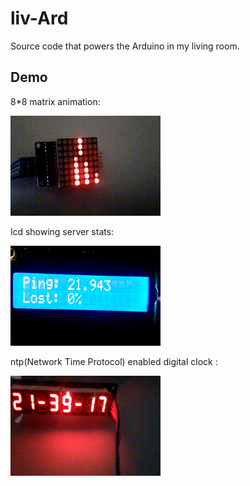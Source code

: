 # liv-Ard
Source code that powers the Arduino in my living room.

## Demo


8*8 matrix animation:

![8*8 matrix](https://github.com/icve/liv-Ard/raw/master/docs/gifs/8_8matrix.gif "\\*-*/")

lcd showing server stats:

![lcd](https://github.com/icve/liv-Ard/raw/master/docs/gifs/lcd.gif ">_<")

ntp(Network Time Protocol) enabled digital clock :

![lcd](https://github.com/icve/liv-Ard/raw/master/docs/gifs/digital_clock.gif "_^_")


